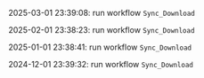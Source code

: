 2025-03-01 23:39:08: run workflow `Sync_Download` 

2025-02-01 23:38:23: run workflow `Sync_Download` 

2025-01-01 23:38:41: run workflow `Sync_Download` 

2024-12-01 23:39:32: run workflow `Sync_Download` 


